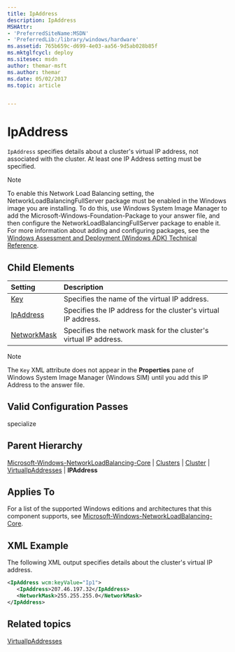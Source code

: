 ```yaml
---
title: IpAddress
description: IpAddress
MSHAttr:
- 'PreferredSiteName:MSDN'
- 'PreferredLib:/library/windows/hardware'
ms.assetid: 765b659c-d699-4e03-aa56-9d5ab028b85f
ms.mktglfcycl: deploy
ms.sitesec: msdn
author: themar-msft
ms.author: themar
ms.date: 05/02/2017
ms.topic: article


---
```

# IpAddress

`IpAddress` specifies details about a cluster's virtual IP address, not associated with the cluster. At least one IP Address setting must be specified.

> [!Note]
> To enable this Network Load Balancing setting, the NetworkLoadBalancingFullServer package must be enabled in the Windows image you are installing. To do this, use Windows System Image Manager to add the Microsoft-Windows-Foundation-Package to your answer file, and then configure the NetworkLoadBalancingFullServer package to enable it. For more information about adding and configuring packages, see the [Windows Assessment and Deployment (Windows ADK) Technical Reference](http://go.microsoft.com/fwlink/?LinkId=206587).

## Child Elements

| Setting                 | Description                                                                           |
|:------------------------|:--------------------------------------------------------------------------------------|
| [Key](microsoft-windows-networkloadbalancing-core-clusters-cluster-virtualipaddresses-ipaddress-key.md) | Specifies the name of the virtual IP address. |
| [IpAddress](microsoft-windows-networkloadbalancing-core-clusters-cluster-virtualipaddresses-ipaddress-ipaddress.md) | Specifies the IP address for the cluster's virtual IP address. |
| [NetworkMask](microsoft-windows-networkloadbalancing-core-clusters-cluster-virtualipaddresses-ipaddress-networkmask.md) | Specifies the network mask for the cluster's virtual IP address. |

> [!Note]
> The `Key` XML attribute does not appear in the <strong>Properties</strong> pane of Windows System Image Manager (Windows SIM) until you add this IP Address to the answer file.

## Valid Configuration Passes

specialize

## Parent Hierarchy

[Microsoft-Windows-NetworkLoadBalancing-Core](microsoft-windows-networkloadbalancing-core.md) | [Clusters](microsoft-windows-networkloadbalancing-core-clusters.md) | [Cluster](microsoft-windows-networkloadbalancing-core-clusters-cluster.md) | [VirtualIpAddresses](microsoft-windows-networkloadbalancing-core-clusters-cluster-virtualipaddresses.md) | **IPAddress**

## Applies To

For a list of the supported Windows editions and architectures that this component supports, see [Microsoft-Windows-NetworkLoadBalancing-Core](microsoft-windows-networkloadbalancing-core.md).

## XML Example

The following XML output specifies details about the cluster's virtual IP address.

```XML
<IpAddress wcm:keyValue="Ip1">
   <IpAddress>207.46.197.32</IpAddress>
   <NetworkMask>255.255.255.0</NetworkMask>
</IpAddress>
```

## Related topics

[VirtualIpAddresses](microsoft-windows-networkloadbalancing-core-clusters-cluster-virtualipaddresses.md)
